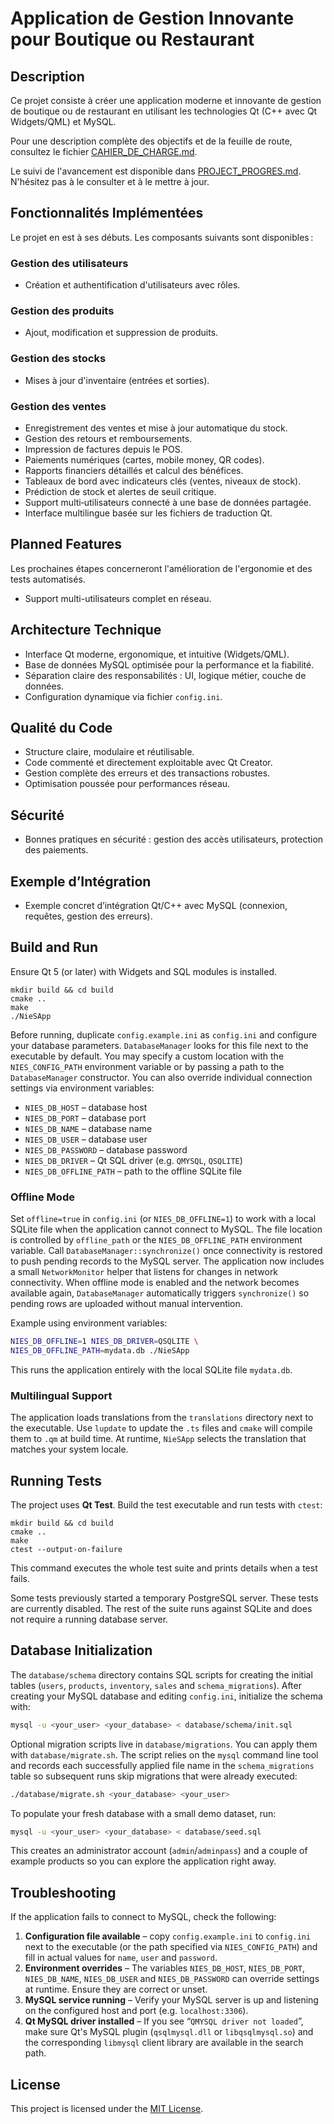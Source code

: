 # Application de Gestion Innovante pour Boutique ou Restaurant

## Description

Ce projet consiste à créer une application moderne et innovante de gestion de boutique ou de restaurant en utilisant les technologies Qt (C++ avec Qt Widgets/QML) et MySQL.

Pour une description complète des objectifs et de la feuille de route, consultez le fichier [CAHIER_DE_CHARGE.md](CAHIER_DE_CHARGE.md).

Le suivi de l'avancement est disponible dans [PROJECT_PROGRES.md](PROJECT_PROGRES.md). N'hésitez pas à le consulter et à le mettre à jour.

## Fonctionnalités Implémentées

Le projet en est à ses débuts. Les composants suivants sont disponibles :

### Gestion des utilisateurs

* Création et authentification d'utilisateurs avec rôles.

### Gestion des produits

* Ajout, modification et suppression de produits.

### Gestion des stocks

* Mises à jour d'inventaire (entrées et sorties).

### Gestion des ventes

* Enregistrement des ventes et mise à jour automatique du stock.
* Gestion des retours et remboursements.
* Impression de factures depuis le POS.
* Paiements numériques (cartes, mobile money, QR codes).
* Rapports financiers détaillés et calcul des bénéfices.
* Tableaux de bord avec indicateurs clés (ventes, niveaux de stock).
* Prédiction de stock et alertes de seuil critique.
* Support multi‑utilisateurs connecté à une base de données partagée.
* Interface multilingue basée sur les fichiers de traduction Qt.

## Planned Features

Les prochaines étapes concerneront l'amélioration de l'ergonomie et des tests automatisés.
* Support multi-utilisateurs complet en réseau.

## Architecture Technique

* Interface Qt moderne, ergonomique, et intuitive (Widgets/QML).
* Base de données MySQL optimisée pour la performance et la fiabilité.
* Séparation claire des responsabilités : UI, logique métier, couche de données.
* Configuration dynamique via fichier `config.ini`.

## Qualité du Code

* Structure claire, modulaire et réutilisable.
* Code commenté et directement exploitable avec Qt Creator.
* Gestion complète des erreurs et des transactions robustes.
* Optimisation poussée pour performances réseau.

## Sécurité

* Bonnes pratiques en sécurité : gestion des accès utilisateurs, protection des paiements.

## Exemple d’Intégration

* Exemple concret d’intégration Qt/C++ avec MySQL (connexion, requêtes, gestion des erreurs).

## Build and Run
Ensure Qt 5 (or later) with Widgets and SQL modules is installed.

```
mkdir build && cd build
cmake ..
make
./NieSApp
```

Before running, duplicate `config.example.ini` as `config.ini` and configure
your database parameters. `DatabaseManager` looks for this file next to the
executable by default. You may specify a custom location with the
`NIES_CONFIG_PATH` environment variable or by passing a path
to the `DatabaseManager` constructor. You can also override individual
connection settings via environment variables:

- `NIES_DB_HOST` – database host
- `NIES_DB_PORT` – database port
- `NIES_DB_NAME` – database name
- `NIES_DB_USER` – database user
- `NIES_DB_PASSWORD` – database password
- `NIES_DB_DRIVER` – Qt SQL driver (e.g. `QMYSQL`, `QSQLITE`)
- `NIES_DB_OFFLINE_PATH` – path to the offline SQLite file

### Offline Mode

Set `offline=true` in `config.ini` (or `NIES_DB_OFFLINE=1`) to work with a local
SQLite file when the application cannot connect to MySQL. The file location is
controlled by `offline_path` or the `NIES_DB_OFFLINE_PATH` environment
variable. Call `DatabaseManager::synchronize()` once connectivity is restored to
push pending records to the MySQL server.
The application now includes a small `NetworkMonitor` helper that listens for
changes in network connectivity. When offline mode is enabled and the network
becomes available again, `DatabaseManager` automatically triggers
`synchronize()` so pending rows are uploaded without manual intervention.

Example using environment variables:

```bash
NIES_DB_OFFLINE=1 NIES_DB_DRIVER=QSQLITE \
NIES_DB_OFFLINE_PATH=mydata.db ./NieSApp
```

This runs the application entirely with the local SQLite file `mydata.db`.

### Multilingual Support

The application loads translations from the `translations` directory next to the
executable. Use `lupdate` to update the `.ts` files and `cmake` will compile
them to `.qm` at build time. At runtime, `NieSApp` selects the translation that
matches your system locale.

## Running Tests

The project uses **Qt Test**. Build the test executable and run tests with
`ctest`:

```
mkdir build && cd build
cmake ..
make
ctest --output-on-failure
```

This command executes the whole test suite and prints details when a test
fails.

Some tests previously started a temporary PostgreSQL server. These tests are
currently disabled. The rest of the suite runs against SQLite and does not
require a running database server.

## Database Initialization

The `database/schema` directory contains SQL scripts for creating the initial
tables (`users`, `products`, `inventory`, `sales` and `schema_migrations`). After creating your
MySQL database and editing `config.ini`, initialize the schema with:

```sh
mysql -u <your_user> <your_database> < database/schema/init.sql
```

Optional migration scripts live in `database/migrations`. You can apply them with
`database/migrate.sh`. The script relies on the `mysql` command line tool and
records each successfully applied file name in the `schema_migrations` table so
subsequent runs skip migrations that were already executed:

```sh
./database/migrate.sh <your_database> <your_user>
```

To populate your fresh database with a small demo dataset, run:

```sh
mysql -u <your_user> <your_database> < database/seed.sql
```

This creates an administrator account (`admin`/`adminpass`) and a couple of
example products so you can explore the application right away.

## Troubleshooting

If the application fails to connect to MySQL, check the following:

1. **Configuration file available** – copy `config.example.ini` to `config.ini`
   next to the executable (or the path specified via `NIES_CONFIG_PATH`) and
   fill in actual values for `name`, `user` and `password`.
2. **Environment overrides** – The variables `NIES_DB_HOST`, `NIES_DB_PORT`,
   `NIES_DB_NAME`, `NIES_DB_USER` and `NIES_DB_PASSWORD` can override settings at
   runtime. Ensure they are correct or unset.
3. **MySQL service running** – Verify your MySQL server is up and listening on
   the configured host and port (e.g. `localhost:3306`).
4. **Qt MySQL driver installed** – If you see “`QMYSQL driver not loaded`”, make
   sure Qt's MySQL plugin (`qsqlmysql.dll` or `libqsqlmysql.so`) and the
   corresponding `libmysql` client library are available in the search path.

## License

This project is licensed under the [MIT License](LICENSE).

